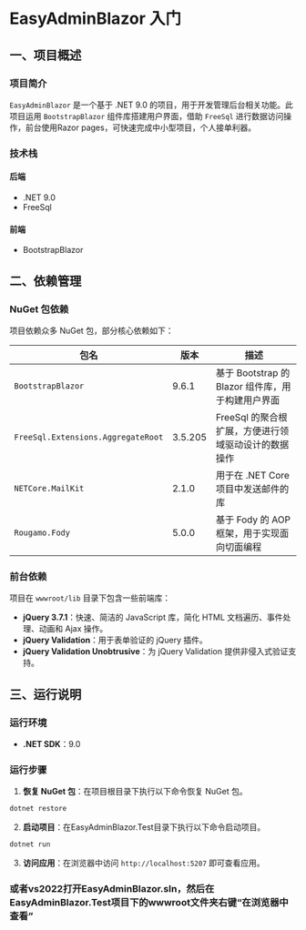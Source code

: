 # EasyAdminBlazor 入门

## 一、项目概述
### 项目简介
`EasyAdminBlazor` 是一个基于 .NET 9.0 的项目，用于开发管理后台相关功能。此项目运用 `BootstrapBlazor` 组件库搭建用户界面，借助 `FreeSql` 进行数据访问操作，前台使用Razor pages，可快速完成中小型项目，个人接单利器。

### 技术栈
#### 后端
- .NET 9.0
- FreeSql

#### 前端
- BootstrapBlazor

## 二、依赖管理
### NuGet 包依赖
项目依赖众多 NuGet 包，部分核心依赖如下：

| 包名                          | 版本  | 描述                                                         |
|-------------------------------|-------|--------------------------------------------------------------|
| `BootstrapBlazor`             | 9.6.1 | 基于 Bootstrap 的 Blazor 组件库，用于构建用户界面             |
| `FreeSql.Extensions.AggregateRoot` | 3.5.205 | FreeSql 的聚合根扩展，方便进行领域驱动设计的数据操作         |
| `NETCore.MailKit`             | 2.1.0 | 用于在 .NET Core 项目中发送邮件的库                           |
| `Rougamo.Fody`                | 5.0.0 | 基于 Fody 的 AOP 框架，用于实现面向切面编程                   |

### 前台依赖
项目在 `wwwroot/lib` 目录下包含一些前端库：
- **jQuery 3.7.1**：快速、简洁的 JavaScript 库，简化 HTML 文档遍历、事件处理、动画和 Ajax 操作。
- **jQuery Validation**：用于表单验证的 jQuery 插件。
- **jQuery Validation Unobtrusive**：为 jQuery Validation 提供非侵入式验证支持。

## 三、运行说明
### 运行环境
- **.NET SDK**：9.0

### 运行步骤
1. **恢复 NuGet 包**：在项目根目录下执行以下命令恢复 NuGet 包。
```bash
dotnet restore
```

2. **启动项目**：在EasyAdminBlazor.Test目录下执行以下命令启动项目。
```bash
dotnet run
```

3. **访问应用**：在浏览器中访问 `http://localhost:5207` 即可查看应用。

### 或者vs2022打开EasyAdminBlazor.sln，然后在EasyAdminBlazor.Test项目下的wwwroot文件夹右键“在浏览器中查看”